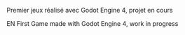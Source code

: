 Premier jeux réalisé avec Godot Engine 4, projet en cours


EN
First Game made with Godot Engine 4, work in progress
